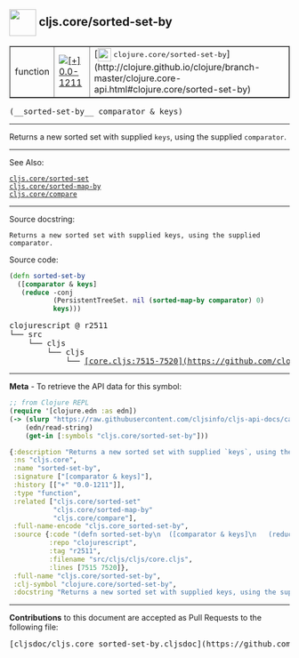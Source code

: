## <img width="48px" valign="middle" src="http://i.imgur.com/Hi20huC.png"> cljs.core/sorted-set-by

 <table border="1">
<tr>

<td>function</td>
<td><a href="https://github.com/cljsinfo/cljs-api-docs/tree/0.0-1211"><img valign="middle" alt="[+] 0.0-1211" src="https://img.shields.io/badge/+-0.0--1211-lightgrey.svg"></a> </td>
<td>
[<img height="24px" valign="middle" src="http://i.imgur.com/1GjPKvB.png"> <samp>clojure.core/sorted-set-by</samp>](http://clojure.github.io/clojure/branch-master/clojure.core-api.html#clojure.core/sorted-set-by)
</td>
</tr>
</table>

 <samp>
(__sorted-set-by__ comparator & keys)<br>
</samp>

---

Returns a new sorted set with supplied `keys`, using the supplied `comparator`.

---


See Also:

[`cljs.core/sorted-set`](cljs.core_sorted-set.md)<br>
[`cljs.core/sorted-map-by`](cljs.core_sorted-map-by.md)<br>
[`cljs.core/compare`](cljs.core_compare.md)<br>

---

Source docstring:

```
Returns a new sorted set with supplied keys, using the supplied comparator.
```

Source code:

```clj
(defn sorted-set-by
  ([comparator & keys]
   (reduce -conj
           (PersistentTreeSet. nil (sorted-map-by comparator) 0)
           keys)))
```

 <pre>
clojurescript @ r2511
└── src
    └── cljs
        └── cljs
            └── <ins>[core.cljs:7515-7520](https://github.com/clojure/clojurescript/blob/r2511/src/cljs/cljs/core.cljs#L7515-L7520)</ins>
</pre>


---

__Meta__ - To retrieve the API data for this symbol:

```clj
;; from Clojure REPL
(require '[clojure.edn :as edn])
(-> (slurp "https://raw.githubusercontent.com/cljsinfo/cljs-api-docs/catalog/cljs-api.edn")
    (edn/read-string)
    (get-in [:symbols "cljs.core/sorted-set-by"]))
```

```clj
{:description "Returns a new sorted set with supplied `keys`, using the supplied `comparator`.",
 :ns "cljs.core",
 :name "sorted-set-by",
 :signature ["[comparator & keys]"],
 :history [["+" "0.0-1211"]],
 :type "function",
 :related ["cljs.core/sorted-set"
           "cljs.core/sorted-map-by"
           "cljs.core/compare"],
 :full-name-encode "cljs.core_sorted-set-by",
 :source {:code "(defn sorted-set-by\n  ([comparator & keys]\n   (reduce -conj\n           (PersistentTreeSet. nil (sorted-map-by comparator) 0)\n           keys)))",
          :repo "clojurescript",
          :tag "r2511",
          :filename "src/cljs/cljs/core.cljs",
          :lines [7515 7520]},
 :full-name "cljs.core/sorted-set-by",
 :clj-symbol "clojure.core/sorted-set-by",
 :docstring "Returns a new sorted set with supplied keys, using the supplied comparator."}

```

---

__Contributions__ to this document are accepted as Pull Requests to the following file:

 <pre>
[cljsdoc/cljs.core_sorted-set-by.cljsdoc](https://github.com/cljsinfo/cljs-api-docs/blob/master/cljsdoc/cljs.core_sorted-set-by.cljsdoc)
</pre>

